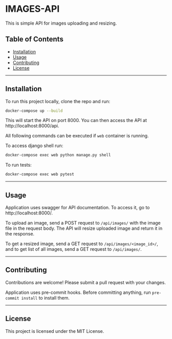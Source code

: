# IMAGES-API

This is simple API for images uploading and resizing.

## Table of Contents
- [Installation](#installation)
- [Usage](#usage)
- [Contributing](#contributing)
- [License](#license)

---

## Installation
To run this project locally, clone the repo and run:

```bash
docker-compose up --build
```
This will start the API on port 8000. You can then access the API at http://localhost:8000/api.

All following commands can be executed if `web` container is running.

To access django shell run:
```bash
docker-compose exec web python manage.py shell
```

To run tests:
```bash
docker-compose exec web pytest
```

---

## Usage
Application uses swagger for API documentation. To access it, go to http://localhost:8000/.

To upload an image, send a POST request to `/api/images/` with the image file in the request body.
The API will resize uploaded image and return it in the response.

To get a resized image, send a GET request to `/api/images/<image_id>/`, and to get list of all images, send a GET
request to `/api/images/`.

---

## Contributing
Contributions are welcome! Please submit a pull request with your changes.

Application uses pre-commit hooks. Before committing anything, run `pre-commit install` to install them.

---

## License
This project is licensed under the MIT License.
